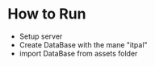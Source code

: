 # How to Run
* Setup server
* Create DataBase with the mane "itpal"
* import DataBase from assets folder
